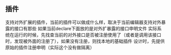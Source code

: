 ## 插件
支持对外扩展的插件，当前的插件可以做成什么样，取决于当前编辑器支持对外暴露的接口有那些
如果当前declare下面放的是对外扩暴露的接口申明文件
实际系统在运行的时候，先找查当前的对外接口是否被注册使用了（或者是调用该接口时，发现被外面的注册了），如果没有注册，则找本地的基础插件
设计时，先提供原始的插件注册申明（实际这个没有做隔离）